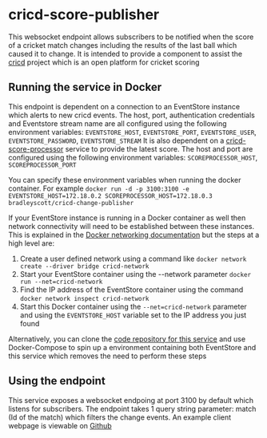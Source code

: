 # cricd-score-publisher
This websocket endpoint allows subscribers to be notified when the score of a cricket match changes including the results of the last ball which caused it to change.
It is intended to provide a component to assist the [cricd](https://github.com/ryankscott/cricd) project which is an open platform for cricket scoring

## Running the service in Docker
This endpoint is dependent on a connection to an EventStore instance which alerts to new cricd events. The host, port, authentication credentials and Eventstore stream name are all configured using the following environment variables: `EVENTSTORE_HOST`, `EVENTSTORE_PORT`, `EVENTSTORE_USER`, `EVENTSTORE_PASSWORD`, `EVENTSTORE_STREAM`
It is also dependent on a [cricd-score-processor](https://github.com/bradleyscott/cricd-score-processor) service to provide the latest score. The host and port are configured using the following environment variables: `SCOREPROCESSOR_HOST`, `SCOREPROCESSOR_PORT`

You can specify these environment variables when running the docker container. For example `docker run -d -p 3100:3100 -e EVENTSTORE_HOST=172.18.0.2 SCOREPROCESSOR_HOST=172.18.0.3 bradleyscott/cricd-change-publisher`

If your EventStore instance is running in a Docker container as well then network connectivity will need to be established between these instances. This is explained in the [Docker networking documentation](https://docs.docker.com/engine/userguide/networking/dockernetworks/) but the steps at a high level are:
1. Create a user defined network using a command like `docker network create --driver bridge cricd-network`
2. Start your EventStore container using the --network parameter `docker run --net=cricd-network`
3. Find the IP address of the EventStore container using the command `docker network inspect cricd-network`
4. Start this Docker container using the `--net=cricd-network` parameter and using the `EVENTSTORE_HOST` variable set to the IP address you just found

Alternatively, you can clone the [code repository for this service](https://github.com/bradleyscott/cricd-change-publisher) and use Docker-Compose to spin up a environment containing both EventStore and this service which removes the need to perform these steps

## Using the endpoint
This service exposes a websocket endpoing at port 3100 by default which listens for subscribers. The endpoint takes 1 query string parameter: match (Id of the match) which filters the change events. An example client webpage is viewable on [Github](https://github.com/bradleyscott/cricd-change-publisher/blob/master/index.html)